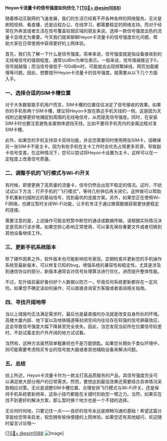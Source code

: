 **Heyon卡流量卡的信号强度如何优化？[[TG💪+ @esim1088](https://t.me/s/esim1088)]**

随着移动互联网的飞速发展，我们的生活已经离不开各种各样的网络服务。无论是刷短视频、看直播，还是远程办公、在线学习，都需要稳定的网络支持。而对于经常在外奔波或者生活在信号覆盖较弱区域的朋友来说，选择一款信号强度出色的流量卡显得尤为重要。今天我们就来聊聊Heyon卡流量卡的信号强度优化问题，帮助大家在日常使用中获得更好的上网体验。

首先，我们先了解一下什么是信号强度。简单来说，信号强度就是指设备接收到的无线电信号的强弱程度，通常以dBm为单位表示。一般来说，信号值越接近于0，信号就越强；而当信号值低于-100dBm时，可能就会出现频繁掉线、网页加载缓慢等问题。因此，想要提升Heyon卡流量卡的信号强度，就需要从以下几个方面入手。

### 一、选择合适的SIM卡槽位置

对于大多数智能手机用户而言，SIM卡槽的位置往往决定了信号接收的效果。如果你的手机有两个SIM卡槽，建议将Heyon卡放在靠近手机天线的一侧。这是因为天线附近能够更好地捕捉到周围的无线电信号，从而提高信号强度。同时，在安装SIM卡时也要注意避免金属物体遮挡天线，比如不要将手机壳内的金属边框对准SIM卡槽。

此外，如果您的手机支持双卡双待功能，并且您需要同时使用两张SIM卡，请确保另一张SIM卡不是主卡。因为有些手机在主卡工作时会优先占用更多资源，导致副卡信号变差。在这种情况下，您可以尝试将Heyon卡设置为主卡，这样可以在一定程度上改善信号质量。

### 二、调整手机的飞行模式与Wi-Fi开关

有时候，即使更换了高质量的流量卡，信号仍然会出现不稳定的情况。这时，不妨试试以下方法：打开手机的“飞行模式”，等待几秒钟后再关闭它。这样做可以帮助手机重新扫描附近的基站信号，找到最优的连接方案。另外，如果您正在使用Wi-Fi网络，也建议暂时关闭Wi-Fi功能，让手机专注于通过蜂窝数据获取更快更稳定的连接。

需要注意的是，上述操作可能会短暂中断您的通话或数据传输，请根据实际情况决定是否执行该步骤。如果您担心影响正常使用，可以事先保存重要文件或者切换到其他设备继续工作。

### 三、更新手机系统版本

除了硬件因素之外，软件版本也可能影响信号表现。定期检查并更新您的手机操作系统至最新版本，可以修复已知的bug，增强系统的兼容性和稳定性。尤其是涉及到通信协议的部分，新版本通常会对信号处理算法进行优化，进而提升整体性能。

不过，在升级前最好备份好个人数据以防万一，毕竟任何系统更新都存在一定风险。如果您不确定该如何操作，可以直接咨询官方客服或者查阅相关指南。

### 四、寻找开阔地带

当以上措施均无法满足需求时，最后也是最直接的办法就是改变自身所处的环境。高楼大厦内部、地下室以及地铁隧道等封闭空间内往往存在较强的信号屏蔽效应，这会导致信号强度大幅下降甚至完全丧失。因此，当您发现当前所在位置信号较差时，不妨试着走到户外开阔的地方试试看。

当然啦，这种方法虽然简单粗暴但也不是万能钥匙。如果您长期处于类似环境中，则可能需要考虑购买专业的信号放大器或者其他辅助设备来解决问题。

### 五、总结

综上所述，Heyon卡流量卡作为一款主打高品质服务的产品，其信号强度完全可以满足绝大部分用户的日常需求。然而，要想达到最佳效果还需要结合具体情况采取相应对策。无论是调整SIM卡槽位置、合理安排飞行模式与Wi-Fi开关，还是保持手机系统更新频率，这些小技巧都能在关键时刻助您一臂之力。当然，如果实在找不到更好的解决方案，那么暂时换个地方也是一个不错的选择。

无论何时何地，只要记住一点——良好的信号永远是顺畅沟通的基础！希望这篇分享能给您带来启发，祝您拥有愉快便捷的上网体验。如果您还有其他疑问，欢迎随时留言讨论哦～

[[TG💪+ @esim1088](https://t.me/s/esim1088) ![Image](https://i.postimg.cc/4NQfJmqS/Snipaste-2025-05-13-00-14-12.png)]